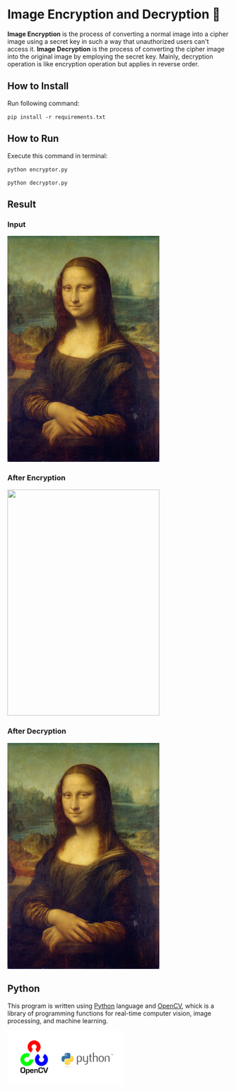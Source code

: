 # Image Encryption and Decryption 🔐
**Image Encryption** is the process of converting a normal image into a cipher image using a secret key in such a way that unauthorized users can't access it.
**Image Decryption** is the process of converting the cipher image into the original image by employing the secret key. Mainly, decryption operation is like encryption operation but applies in reverse order.

## How to Install
Run following command:
```
pip install -r requirements.txt
```

## How to Run
Execute this command in terminal:
```
python encryptor.py
```
```
python decryptor.py
```

## Result

### Input
<img src="enc_input\Mona Lisa.jpg" width="343.5" height="512">

### After Encryption
<img src="enc_output\encrypted_image.bmp" width="343.5" height="512">

### After Decryption
<img src="dec_output\decrypted_image.jpg" width="343.5" height="512">


## Python
This program is written using [Python](https://www.python.org/) language and [OpenCV](https://opencv.org/), whick is a library of programming functions for real-time computer vision, image processing, and machine learning.

<img src="opencv.webp" width="262.5" height="124.75">
